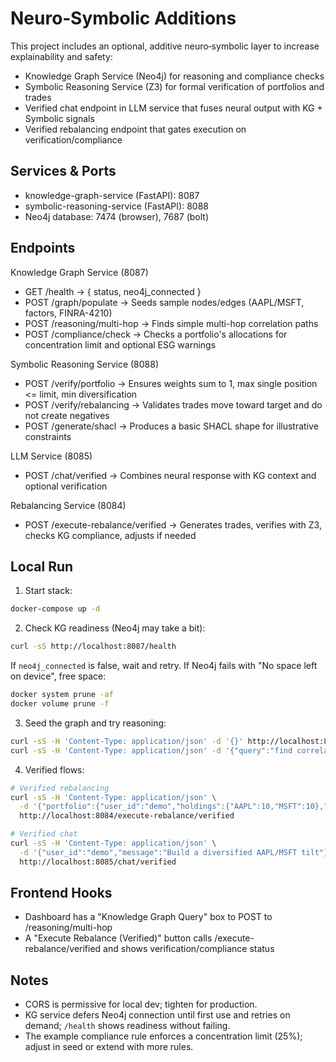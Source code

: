 # Neuro‑Symbolic Additions

This project includes an optional, additive neuro‑symbolic layer to increase explainability and safety:

- Knowledge Graph Service (Neo4j) for reasoning and compliance checks
- Symbolic Reasoning Service (Z3) for formal verification of portfolios and trades
- Verified chat endpoint in LLM service that fuses neural output with KG + Symbolic signals
- Verified rebalancing endpoint that gates execution on verification/compliance

## Services & Ports

- knowledge-graph-service (FastAPI): 8087
- symbolic-reasoning-service (FastAPI): 8088
- Neo4j database: 7474 (browser), 7687 (bolt)

## Endpoints

Knowledge Graph Service (8087)
- GET /health → { status, neo4j_connected }
- POST /graph/populate → Seeds sample nodes/edges (AAPL/MSFT, factors, FINRA-4210)
- POST /reasoning/multi-hop → Finds simple multi-hop correlation paths
- POST /compliance/check → Checks a portfolio's allocations for concentration limit and optional ESG warnings

Symbolic Reasoning Service (8088)
- POST /verify/portfolio → Ensures weights sum to 1, max single position <= limit, min diversification
- POST /verify/rebalancing → Validates trades move toward target and do not create negatives
- POST /generate/shacl → Produces a basic SHACL shape for illustrative constraints

LLM Service (8085)
- POST /chat/verified → Combines neural response with KG context and optional verification

Rebalancing Service (8084)
- POST /execute-rebalance/verified → Generates trades, verifies with Z3, checks KG compliance, adjusts if needed

## Local Run

1) Start stack:
```bash
docker-compose up -d
```
2) Check KG readiness (Neo4j may take a bit):
```bash
curl -sS http://localhost:8087/health
```
If `neo4j_connected` is false, wait and retry. If Neo4j fails with "No space left on device", free space:
```bash
docker system prune -af
docker volume prune -f
```
3) Seed the graph and try reasoning:
```bash
curl -sS -H 'Content-Type: application/json' -d '{}' http://localhost:8087/graph/populate
curl -sS -H 'Content-Type: application/json' -d '{"query":"find correlation paths for AAPL","max_hops":3}' http://localhost:8087/reasoning/multi-hop
```
4) Verified flows:
```bash
# Verified rebalancing
curl -sS -H 'Content-Type: application/json' \
  -d '{"portfolio":{"user_id":"demo","holdings":{"AAPL":10,"MSFT":10},"target_allocation":{"AAPL":0.6,"MSFT":0.4},"last_rebalanced":"2024-01-01T00:00:00Z"},"trigger_type":"strategic"}' \
  http://localhost:8084/execute-rebalance/verified

# Verified chat
curl -sS -H 'Content-Type: application/json' \
  -d '{"user_id":"demo","message":"Build a diversified AAPL/MSFT tilt"}' \
  http://localhost:8085/chat/verified
```

## Frontend Hooks

- Dashboard has a "Knowledge Graph Query" box to POST to /reasoning/multi-hop
- A "Execute Rebalance (Verified)" button calls /execute-rebalance/verified and shows verification/compliance status

## Notes

- CORS is permissive for local dev; tighten for production.
- KG service defers Neo4j connection until first use and retries on demand; `/health` shows readiness without failing.
- The example compliance rule enforces a concentration limit (25%); adjust in seed or extend with more rules.
